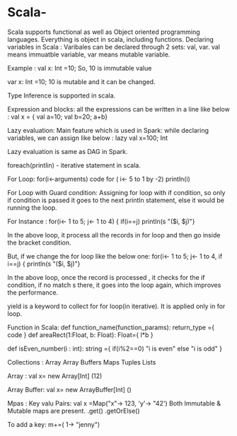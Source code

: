 # Scala-
Scala supports functional as well as Object oriented programming languages.
Everything is object in scala, including functions.
Declaring variables in Scala :
Varibales can be declared through 2 sets: val, var. val means immuatble variable, var means mutable variable.

Example : val x: Int =10;
So, 10 is immutable value

var x: Int =10;
10 is mutable and it can be changed.

Type Inference is supported in scala.

Expression and blocks:
all the expressions can be written in a line like below :
val x = { val a=10; val b=20; a+b}

Lazy evaluation: Main feature which is used in Spark:
while declaring variables, we can assign like below :
lazy val x=100;
Int <lazy>
  
Lazy evaluation is same as DAG in Spark.

foreach(printlin) - iterative statement in scala.

For Loop:
for(i<-arguments) code
for ( i<- 5 to 1 by -2) println(i)

For Loop with Guard condition:
Assigning for loop with if condition, so only if condition is passed it goes to the next println statement, else it would be running the loop.

For Instance :
for(i<- 1 to 5; j<- 1 to 4) {
     if(i==j)
     println(s "($i, $j)"}
     
 In the above loop, it process all the records in for loop and then go inside the bracket condition.
 
 But, if we change the for loop like the below one:
 for(i<- 1 to 5; j<- 1 to 4, if i==j) {
   println(s "($i, $j)"}
   
In the above loop, once the record is processed , it checks for the if condition, if no match s there, it goes into the loop again, which improves the performance.

yield is a keyword to collect for for loop(in iterative). It is applied only in for loop.

Function in Scala:
  def function_name(function_params): return_type ={
  code
  }
  def areaRect(1:Float, b: Float): Float={
  l*b
  }
  
  def isEven_number(i : int): string ={
       if(i%2==0) "i is even"
       else "i is odd"
       }
       
       
Collections :
Array
Array Buffers
Maps
Tuples
Lists


Array :
val x= new Array[Int] (12)

Array Buffer:
val x= new ArrayBuffer[Int] ()

Mpas : Key valu Pairs:
val x =Map("x"-> 123, 'y'-> "42')
Both Immutable & Mutable maps are present.
.get()
.getOrElse()

To add  a key: m+=( 1-> "jenny")

 
